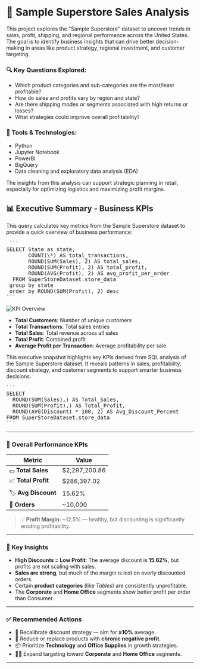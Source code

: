 # 🏬 Sample Superstore Sales Analysis

This project explores the "Sample Superstore" dataset to uncover trends in sales, profit, shipping, and regional performance across the United States. The goal is to identify business insights that can drive better decision-making in areas like product strategy, regional investment, and customer targeting.

### 🔍 Key Questions Explored:

- Which product categories and sub-categories are the most/least profitable?
- How do sales and profits vary by region and state?
- Are there shipping modes or segments associated with high returns or losses?
- What strategies could improve overall profitability?

### 🧰 Tools & Technologies:

- Python
- Jupyter Notebook
- PowerBI
- BigQuery
- Data cleaning and exploratory data analysis (EDA)

The insights from this analysis can support strategic planning in retail, especially for optimizing logistics and maximizing profit margins.

## 📊 Executive Summary - Business KPIs

This query calculates key metrics from the Sample Superstore dataset to provide a quick overview of business performance:

<pre> ```
SELECT State as state,
       COUNT(\*) AS total_transactions,
       ROUND(SUM(Sales), 2) AS total_sales,
       ROUND(SUM(Profit), 2) AS total_profit,
       ROUND(AVG(Profit), 2) AS avg_profit_per_order
  FROM SuperStoreDataset.store_data
 group by state
 order by ROUND(SUM(Profit), 2) desc
``` </pre>

![KPI Overview](Visuals/KPI_Overview_1.png)

- **Total Customers**: Number of unique customers
- **Total Transactions**: Total sales entries
- **Total Sales**: Total revenue across all sales
- **Total Profit**: Combined profit
- **Average Profit per Transaction**: Average profitability per sale

This executive snapshot highlights key KPIs derived from SQL analysis of the Sample Superstore dataset. It reveals patterns in sales, profitability, discount strategy, and customer segments to support smarter business decisions.

<pre>```
SELECT
  ROUND(SUM(Sales),) AS Total_Sales,
  ROUND(SUM(Profit),) AS Total_Profit,
  ROUND(AVG(Discount) * 100, 2) AS Avg_Discount_Percent
FROM SuperStoreDataset.store_data
```</pre>

---

### 🔑 Overall Performance KPIs

| Metric              | Value          |
| ------------------- | -------------- |
| 💵 **Total Sales**  | \$2,297,200.86 |
| 📈 **Total Profit** | \$286,397.02   |
| 🏷️ **Avg Discount** | 15.62%         |
| 🧾 **Orders**       | ~10,000        |

> 💡 **Profit Margin:** ~12.5% — healthy, but discounting is significantly eroding profitability.

---

### 🧠 Key Insights

- **High Discounts = Low Profit**: The average discount is **15.62%**, but profits are not scaling with sales.
- **Sales are strong**, but much of the margin is lost on overly discounted orders.
- Certain **product categories** (like _Tables_) are consistently unprofitable.
- The **Corporate** and **Home Office** segments show better profit per order than Consumer.

---

### ✅ Recommended Actions

- 🧮 Recalibrate discount strategy — aim for **≤10%** average.
- 🚫 Reduce or replace products with **chronic negative profit**.
- 📦 Prioritize **Technology** and **Office Supplies** in growth strategies.
- 🧑‍💼 Expand targeting toward **Corporate** and **Home Office** segments.

---
